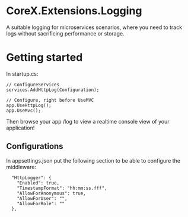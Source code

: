 # CoreX.Extensions.Logging
A suitable logging for microservices scenarios, where you need to track logs without sacrificing performance or storage. 

# Getting started
In startup.cs:
```
// ConfigureServices
services.AddHttpLog(Configuration);

// Configure, right before UseMVC
app.UseHttpLog();
app.UseMvc();
```

Then browse your app /log to view a realtime console view of your application!

## Configurations 
In appsettings.json put the following section to be able to configure the middleware:
```
  "HttpLogger": {
    "Enabled": true,
    "TimestampFormat": "hh:mm:ss.fff",
    "AllowForAnonymous": true,
    "AllowForUser": "",
    "AllowForRole": ""
  },
```
